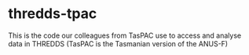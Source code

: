 thredds-tpac
============

This is the code our colleagues from TasPAC use to access and analyse data in THREDDS (TasPAC is the Tasmanian version of the ANUS-F)
